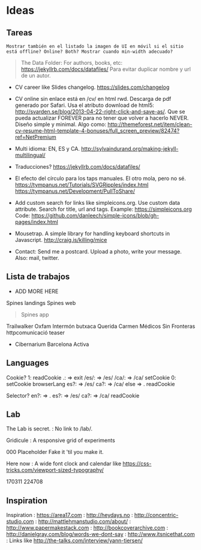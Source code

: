 
# Ideas


## Tareas

	Mostrar también en el listado la imagen de UI en móvil si el sitio está offline? Online? Both? Mostrar cuando min-width adecuado?

> The Data Folder: For authors, books, etc: https://jekyllrb.com/docs/datafiles/ Para evitar duplicar nombre y url de un autor.

+ CV career like Slides changelog. https://slides.com/changelog

+ CV online sin enlace está en /cv/ en html rwd. Descarga de pdf generado por Safari. Usa el atributo download de html5: http://svarden.se/blog/2013-04-22-right-click-and-save-as/. Que se pueda actualizar FOREVER para no tener que volver a hacerlo NEVER. Diseño simple y minimal. Algo como: http://themeforest.net/item/clean-cv-resume-html-template-4-bonuses/full_screen_preview/82474?ref=NetPremium

+ Multi idioma: EN, ES y CA. http://sylvaindurand.org/making-jekyll-multilingual/

+ Traducciones? https://jekyllrb.com/docs/datafiles/

+ El efecto del círculo para los taps manuales. El otro mola, pero no sé. https://tympanus.net/Tutorials/SVGRipples/index.html https://tympanus.net/Development/PullToShare/

+ Add custom search for links like simpleicons.org. Use custom data attribute. Search for title, url and tags. Example: https://simpleicons.org Code: https://github.com/danleech/simple-icons/blob/gh-pages/index.html

+ Mousetrap. A simple library for handling keyboard shortcuts in Javascript. http://craig.is/killing/mice

+ Contact: Send me a postcard. Upload a photo, write your message. Also: mail, twitter.


## Lista de trabajos

+ ADD MORE HERE

Spines landings
Spines web

> Spines app

Trailwalker
Oxfam Intermón
butxaca
Querida Carmen
Médicos Sin Fronteras
httpcomunicació teaser
- Cibernarium Barcelona Activa


## Languages

Cookie?
	1: readCookie
			.: => exit
			/es/: => /es/
			/ca/: => /ca/
			setCookie
	0: setCookie
			browserLang
			es?: => /es/
			ca?: => /ca/
				else
			=> .
			readCookie

Selector?
	en?: => .
	es?: => /es/
	ca?: => /ca/
	readCookie


## Lab

The Lab is secret.
: No link to /lab/.

Gridicule
: A responsive grid of experiments

000
Placeholder
Fake it 'til you make it.

Here now
: A wide font clock and calendar like https://css-tricks.com/viewport-sized-typography/

170311
224708


## Inspiration

Inspiration
: https://area17.com
: http://heydays.no
: http://concentric-studio.com
: http://mattlehmanstudio.com/about/
: http://www.papermakestack.com
: http://bookcoverarchive.com
: http://danielgray.com/blog/words-we-dont-say
: http://www.itsnicethat.com
: Links like http://the-talks.com/interview/yann-tiersen/
